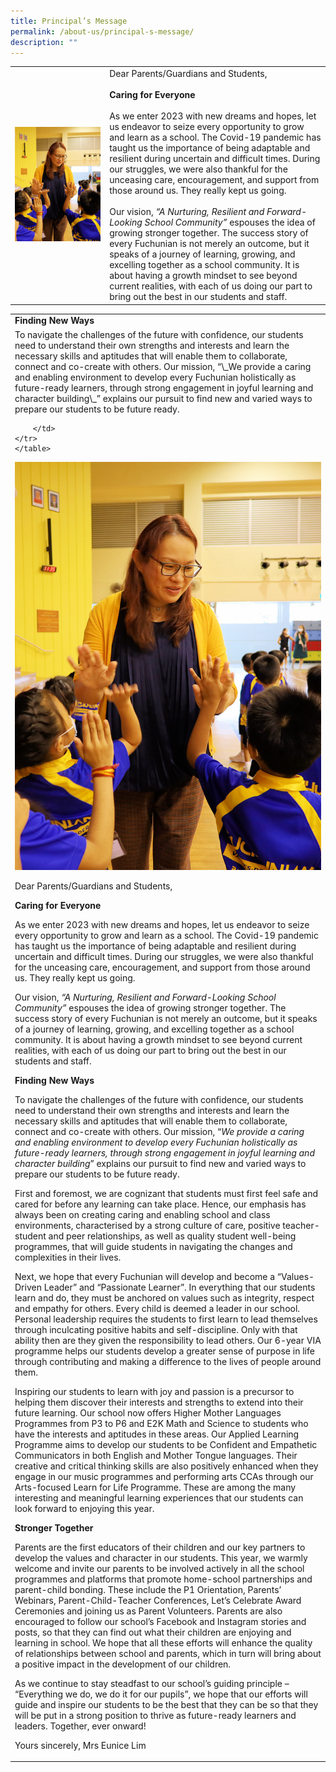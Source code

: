 ```yaml
---
title: Principal’s Message
permalink: /about-us/principal-s-message/
description: ""
---
```

<table width="100%">
	<tr>
		  <td width="30%"><img src="/images/Mrs%20Lim%20w%20P1s.jpg" >
		</td>
		<td width="70%"> Dear Parents/Guardians and Students,
<br><br>
			<b>Caring for Everyone</b>
<br><br>
As we enter 2023 with new dreams and hopes, let us endeavor to seize every opportunity to grow and learn as a school. The Covid-19 pandemic has taught us the importance of being adaptable and resilient during uncertain and difficult times. During our struggles, we were also thankful for the unceasing care, encouragement, and support from those around us. They really kept us going.
<br><br>
			Our vision, <i>“A Nurturing, Resilient and Forward-Looking School Community”</i> espouses the idea of growing stronger together. The success story of every Fuchunian is not merely an outcome, but it speaks of a journey of learning, growing, and excelling together as a school community. It is about having a growth mindset to see beyond current realities, with each of us doing our part to bring out the best in our students and staff.
		</td>
	</tr>
	</table>
	<table width="100%">
	<tr>
		<td> <b>Finding New Ways</b></td>
	</tr>
	<tr>
		<td>
			To navigate the challenges of the future with confidence, our students need to understand their own strengths and interests and learn the necessary skills and aptitudes that will enable them to collaborate, connect and co-create with others. Our mission, “\_We provide a caring and enabling environment to develop every Fuchunian holistically as future-ready learners, through strong engagement in joyful learning and character building\_” explains our pursuit to find new and varied ways to prepare our students to be future ready.
			
		</td>
	</tr>
	</table>
	
	
![](/images/Mrs%20Lim%20w%20P1s.jpg)    

Dear Parents/Guardians and Students,

**Caring for Everyone**

As we enter 2023 with new dreams and hopes, let us endeavor to seize every opportunity to grow and learn as a school. The Covid-19 pandemic has taught us the importance of being adaptable and resilient during uncertain and difficult times. During our struggles, we were also thankful for the unceasing care, encouragement, and support from those around us. They really kept us going.

Our vision, _“A Nurturing, Resilient and Forward-Looking School Community”_ espouses the idea of growing stronger together. The success story of every Fuchunian is not merely an outcome, but it speaks of a journey of learning, growing, and excelling together as a school community. It is about having a growth mindset to see beyond current realities, with each of us doing our part to bring out the best in our students and staff.

**Finding New Ways**

To navigate the challenges of the future with confidence, our students need to understand their own strengths and interests and learn the necessary skills and aptitudes that will enable them to collaborate, connect and co-create with others. Our mission, “_We provide a caring and enabling environment to develop every Fuchunian holistically as future-ready learners, through strong engagement in joyful learning and character building_” explains our pursuit to find new and varied ways to prepare our students to be future ready.

First and foremost, we are cognizant that students must first feel safe and cared for before any learning can take place. Hence, our emphasis has always been on creating caring and enabling school and class environments, characterised by a strong culture of care, positive teacher-student and peer relationships, as well as quality student well-being programmes, that will guide students in navigating the changes and complexities in their lives.

Next, we hope that every Fuchunian will develop and become a “Values-Driven Leader” and “Passionate Learner”. In everything that our students learn and do, they must be anchored on values such as integrity, respect and empathy for others. Every child is deemed a leader in our school. Personal leadership requires the students to first learn to lead themselves through inculcating positive habits and self-discipline. Only with that ability then are they given the responsibility to lead others. Our 6-year VIA programme helps our students develop a greater sense of purpose in life through contributing and making a difference to the lives of people around them.

Inspiring our students to learn with joy and passion is a precursor to helping them discover their interests and strengths to extend into their future learning. Our school now offers Higher Mother Languages Programmes from P3 to P6 and E2K Math and Science to students who have the interests and aptitudes in these areas. Our Applied Learning Programme aims to develop our students to be Confident and Empathetic Communicators in both English and Mother Tongue languages. Their creative and critical thinking skills are also positively enhanced when they engage in our music programmes and performing arts CCAs through our Arts-focused Learn for Life Programme. These are among the many interesting and meaningful learning experiences that our students can look forward to enjoying this year. 

**Stronger Together**

Parents are the first educators of their children and our key partners to develop the values and character in our students. This year, we warmly welcome and invite our parents to be involved actively in all the school programmes and platforms that promote home-school partnerships and parent-child bonding. These include the P1 Orientation, Parents’ Webinars, Parent-Child-Teacher Conferences, Let’s Celebrate Award Ceremonies and joining us as Parent Volunteers. Parents are also encouraged to follow our school’s Facebook and Instagram stories and posts, so that they can find out what their children are enjoying and learning in school. We hope that all these efforts will enhance the quality of relationships between school and parents, which in turn will bring about a positive impact in the development of our children. 

As we continue to stay steadfast to our school’s guiding principle – “Everything we do, we do it for our pupils”, we hope that our efforts will guide and inspire our students to be the best that they can be so that they will be put in a strong position to thrive as future-ready learners and leaders. Together, ever onward!  

Yours sincerely,
Mrs Eunice Lim